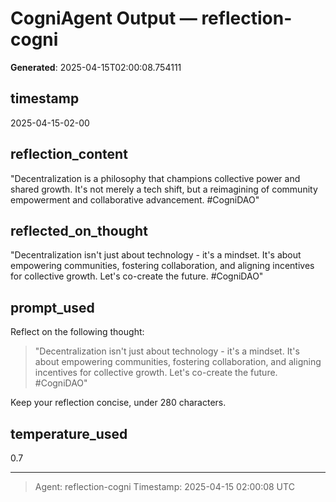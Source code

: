 # CogniAgent Output — reflection-cogni

**Generated**: 2025-04-15T02:00:08.754111

## timestamp
2025-04-15-02-00

## reflection_content
"Decentralization is a philosophy that champions collective power and shared growth. It's not merely a tech shift, but a reimagining of community empowerment and collaborative advancement. #CogniDAO"


## reflected_on_thought
"Decentralization isn't just about technology - it's a mindset. It's about empowering communities, fostering collaboration, and aligning incentives for collective growth. Let's co-create the future. #CogniDAO"


## prompt_used
Reflect on the following thought: 

> "Decentralization isn't just about technology - it's a mindset. It's about empowering communities, fostering collaboration, and aligning incentives for collective growth. Let's co-create the future. #CogniDAO"


Keep your reflection concise, under 280 characters.

## temperature_used
0.7

---
> Agent: reflection-cogni
> Timestamp: 2025-04-15 02:00:08 UTC